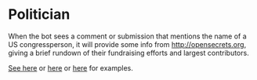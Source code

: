 Politician
==========

When the bot sees a comment or submission that mentions the name of a US congressperson, it will provide some info from http://opensecrets.org, giving a brief rundown of their fundraising efforts and largest contributors.

[See here](http://www.reddit.com/r/GoldTesting/comments/2gj3mu/politician_info_testing/) or [here](http://www.reddit.com/r/GoldTesting/comments/2gj5yo/politician_info_test_2/) or [here](http://www.reddit.com/r/GoldTesting/comments/2gj6vm/politician_info_test_3/) for examples.